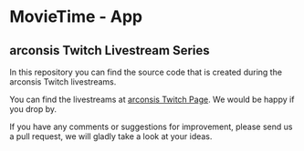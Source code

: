 # MovieTime - App
## arconsis Twitch Livestream Series

In this repository you can find the source code that is created during the arconsis Twitch livestreams.

You can find the livestreams at [arconsis Twitch Page](https://www.twitch.tv/arconsis).
We would be happy if you drop by.

If you have any comments or suggestions for improvement, please send us a pull request, we will gladly take a look at your ideas.